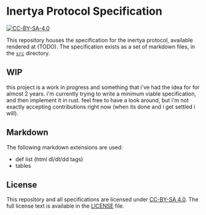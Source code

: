 # Inertya Protocol Specification

[![CC-BY-SA-4.0](http://mirrors.creativecommons.org/presskit/buttons/88x31/svg/by-sa.svg)](https://creativecommons.org/licenses/by-sa/4.0/deed.en)

This repository houses the specification for the inertya protocol, available 
rendered at (TODO). The specification exists as a 
set of markdown files, in the [`src`](src) directory.


## WIP

this project is a work in progress and something that i've had the idea for 
for almost 2 years. i'm currently trying to write a minimum viable 
specification, and then implement it in rust. feel free to have a look 
around, but i'm not exactly accepting contributions right now (when its done 
and i get settled i will).


## Markdown

The following markdown extensions are used:
- def list (html dl/dt/dd tags)
- tables


## License

This repository and all specifications are licensed under 
[CC-BY-SA 4.0](https://creativecommons.org/licenses/by-sa/4.0/deed.en). 
The full license text is available in the [LICENSE](LICENSE) file.
